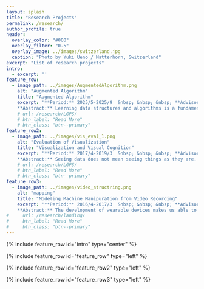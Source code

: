```yaml
---
layout: splash
title: "Research Projects"
permalink: /research/
author_profile: true
header:
  overlay_color: "#000"
  overlay_filter: "0.5"
  overlay_image: ../images/switzerland.jpg
  caption: "Photo by Yuki Ueno / Matterhorn, Switzerland"
excerpt: "List of research projects"
intro:
  - excerpt: ''
feature_row:
  - image_path: ../images/AugmentedAlgorithm.png
    alt: "Augmented Algorithm"
    title: "Augmented Algorithm"
    excerpt: '**Period:** 2025/5-2025/9  &nbsp; &nbsp; &nbsp; **Advisor:** Prof. Bryan (Arizona State University) <br> <br>
    **Abstract:** Learning data structures and algorithms is a fundamental activity in computer science education, but this is challenging due to their abstract and dynamic nature. While algorithm visualization tools have shown pedagogical benefits, they remain underutilized in educational settings due to creation or integration difficulties. We introduce Augmented Algorithm, a novel LLM-powered algorithm visualization tool that transforms static textbook pseudocode into embedded, interactive algorithm visualizations. Our web-based system combines computer vision with LLMs to automatically generate synchronized, step-by-step algorithm animations from pseudocode directly within scanned textbook pages.'
    # url: /research/LGPS/
    # btn_label: "Read More"
    # btn_class: "btn--primary"
feature_row2:
  - image_path: ../images/vis_eval_1.png
    alt: "Evaluation of Visualization"
    title: "Visualization and Visual Cognition"
    excerpt: '**Period:** 2017/4-2019/3  &nbsp; &nbsp; &nbsp; **Advisor:** Prof. Koyamada, Prof. Natsukawa (Kyoto University) <br> <br>
    **Abstract:** Seeing data does not mean seeing things as they are. The light from the monitor is converted into electrical signals in the retina, and then travels through the optic nerve to the visual cortex via the lateral geniculate nucleus, where it is processed for visual information, allowing us to see what it is. While many studies on visual cognition and neuroscience have revealed some aspects of human visual characteristics, the effects of visual complexity on cognitive load in information visualization, such as graph drawing and interactive visualization have not yet been elucidated.'
    # url: /research/LGPS/
    # btn_label: "Read More"
    # btn_class: "btn--primary"
feature_row3:
  - image_path: ../images/video_structring.png
    alt: "mapping"
    title: "Modeling Machine Manipuration from Video Recording"
    excerpt: '**Period:** 2016/4-2017/3  &nbsp; &nbsp; &nbsp; **Advisor:** Prof. Nakamura (Kyoto University)<br> <br>
    **Abstract:** The development of wearable devices makes us able to easily record a wide range of daily experiences. However, the video recording itself is pretty redundant and needs great effort to review. Automatically extracting meaningful information from a large amount of experience video is necessary to reuse it in the future.'
#     url: /research/landing/
#     btn_label: "Read More"
#     btn_class: "btn--primary"
---
```


{% include feature_row id="intro" type="center" %}

{% include feature_row id="feature_row" type="left" %}

{% include feature_row id="feature_row2" type="left" %}

{% include feature_row id="feature_row3" type="left" %}
